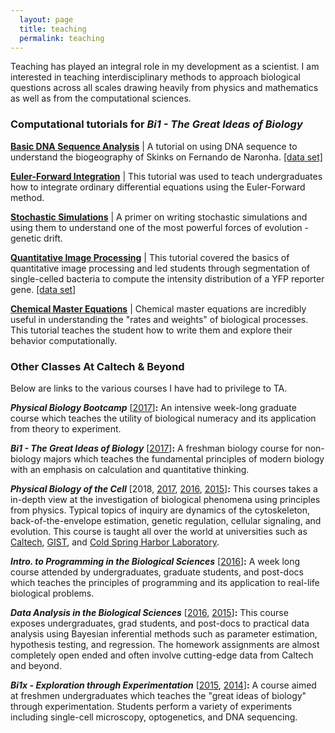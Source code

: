 ```yaml
---
  layout: page
  title: teaching
  permalink: teaching
---
```


Teaching has
played an integral role in my development as a scientist. I am interested in
teaching interdisciplinary methods to approach biological questions across all
scales drawing heavily from physics and mathematics as well as from the
computational sciences.

### Computational tutorials for *Bi1 - The Great Ideas of Biology*

[**Basic DNA Sequence Analysis**](http://bi1.caltech.edu/code/t01_sequence_analysis.html) \| A tutorial on using DNA sequence to understand the biogeography of Skinks on Fernando de Naronha. [\[data set\]](http://rpdata.caltech.edu/courses/bi1_2017/data/mabuya_atlantica.zip)


[**Euler-Forward Integration**](http://bi1.caltech.edu/code/t02_numerical_integration.html) \| This tutorial was used to teach undergraduates how to integrate ordinary differential equations using the Euler-Forward method.



[**Stochastic Simulations**](http://bi1.caltech.edu/code/t03_stochastic_simulations.html) \|
A primer on writing stochastic simulations and using them to understand one of the most powerful forces of evolution - genetic drift.



[**Quantitative Image Processing**](http://bi1.caltech.edu/code/t04_quantitative_image_processing.html) \| This tutorial covered the basics of quantitative image processing and led students through segmentation of single-celled bacteria to compute the intensity distribution of a YFP reporter gene. [\[data set\]](http://rpdata.caltech.edu/courses/bi1_2017/data/ecoli_images.zip)


[**Chemical Master Equations**](http://bi1.caltech.edu/code/t06_chemical_master_equation.html) \| Chemical master equations are incredibly useful in understanding the "rates and weights" of biological processes. This tutorial teaches the student how to write them and explore their behavior computationally.


### Other Classes At Caltech & Beyond

Below are links to the various courses I have had to privilege to TA.


 ***Physical Biology Bootcamp*** \[[2017](http://www.rpgroup.caltech.edu/be262)\]**:** An intensive week-long graduate course which teaches the utility of biological numeracy and its application from theory to experiment.


***Bi1 - The Great Ideas of Biology*** \[[2017](http://bi1.caltech.edu)\]**:** A freshman biology course for non-biology majors which teaches the fundamental principles of modern biology with an emphasis on calculation and quantitative thinking.


***Physical Biology of the Cell*** \[2018,  [2017](http://www.rpgroup.caltech.edu/gist_pboc_2017), [2016](http://www.rpgroup.caltech.edu/gist_pboc_2016), [2015](http://www.rdata.caltech.edu/courses/CSHL_PBoC_2015)\]**:**
This courses takes a in-depth view at the investigation of biological phenomena using principles from physics. Typical topics of inquiry are dynamics of the cytoskeleton, back-of-the-envelope estimation, genetic regulation, cellular signaling, and evolution. This course is taught all over the world at universities such as [Caltech](http://caltech.edu), [GIST](), and [Cold Spring Harbor Laboratory](http://cshl.edu).


***Intro. to Programming in the Biological Sciences*** \[[2016](http://justinbois.github.io/bootcamp/2016/)\]**:** A week long course attended by undergraduates, graduate students, and post-docs which teaches the principles of programming and its application to real-life biological problems.


***Data Analysis in the Biological Sciences*** \[[2016](http://bebi103.caltech.edu/2016), [2015](http://bebi103.caltech.edu/2015)\]**:** This course exposes undergraduates, grad students, and post-docs to practical data analysis using Bayesian inferential methods such as parameter estimation, hypothesis testing, and regression. The homework assignments are almost completely open ended and often involve cutting-edge data from Caltech and beyond.


 ***Bi1x - Exploration through Experimentation*** \[[2015](http://bi1x.caltech.edu/2015/), [2014](http://bi1x.caltech.edu/2014/)\]**:** A course aimed at freshmen undergraduates which teaches the "great ideas of biology" through experimentation. Students perform a variety of experiments including  single-cell microscopy, optogenetics, and DNA sequencing.
